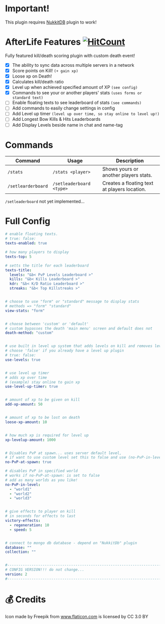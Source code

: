 # Important!
This plugin requires <a href="https://github.com/TimelessMC/NukkitDB">NukkitDB</a> plugin to work!

# AfterLife Features [![HitCount](http://hits.dwyl.io/TimelessMC/Afterlife.svg)](http://hits.dwyl.io/TimelessMC/Afterlife)
Fully featured kill/death scoring plugin with custom death event!

 - [x] The ability to sync data across multiple servers in a network
 - [x] Score points on Kill! `(+ gain xp)`
 - [x] Loose xp on Death!
 - [x] Calculates kill/death ratio 
 - [x] Level up when achieved specified amount of XP `(see config)`
 - [x] Commands to see your or another players' stats `(uses forms or standard text)`
 - [ ] Enable floating texts to see leaderboard of stats `(see commands)`
 - [ ] Add commands to easily change settings in config
 - [ ] Add Level up timer `(level up over time, so stay online to level up!)`
 - [ ] Add Longest Bow Kills & Hits Leaderboards
 - [ ] Add Display Levels beside name in chat and name-tag

# Commands
| Command | Usage | Description |
| ------- | ----- | ----------- |
| `/stats` | `/stats <player>` | Shows yours or another players stats. |
| `/setlearderboard` | `/setleaderboard <type>` | Creates a floating text at players location. |
`/setleaderboard` not yet implemented...

# Full Config
```yml
# enable floating texts.
# true: false:
texts-enabled: true

# how many players to display
texts-top: 5

# setts the title for each leaderboard
texts-title:
  levels: "&b< PvP Levels Leaderboard >"
  kills: "&b< Kills Leaderboard >"
  kdr: "&b< K/D Ratio Leaderboard >"
  streaks: "&b< Top Killstreaks >"


# choose to use "form" or "standard" message to display stats
# methods => "form" "standard"
view-stats: "form"


# choose between 'custom' or 'default'
# custom bypasses the death 'main menu' screen and default does not
death-method: "custom"


# use built in level up system that adds levels on kill and removes level on death
# choose 'false' if you already have a level up plugin
# true: false:
use-levels: true


# use level up timer
# adds xp over time
# (example) stay online to gain xp
use-level-up-timer: true


# amount of xp to be given on kill
add-xp-amount: 50


# amount of xp to be lost on death
loose-xp-amount: 10


# how much xp is required for level up
xp-levelup-amount: 1000


# Disables PvP at spawn... uses server default level,
# if want to use custom level set this to false and use (no-PvP-in-level)
no-PvP-at-spawn: true

# disables PvP in specified world
# works if no-PvP-at-spawn: is set to false
# add as many worlds as you like!
no-PvP-in-level:
  - "world1"
  - "world2"
  - "world3"


# give effects to player on kill
# in seconds for effects to last
victory-effects:
  - regeneration: 10
  - speed: 5


# connect to mongo db database - depend on "NukkitDb" plugin
database: ""
collection: ""


#-----------------------------------------------------------------------------------------------------------------------
# CONFIG VERSION!!! do not change...
version: 2
#-----------------------------------------------------------------------------------------------------------------------
```
# 💰 Credits
Icon made by Freepik from www.flaticon.com is licensed by CC 3.0 BY